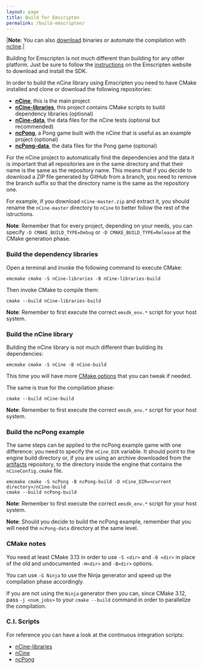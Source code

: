 ```yaml
---
layout: page
title: Build for Emscripten
permalink: /build-emscripten/
---
```


|**Note**: You can also [download](/download) binaries or automate the compilation with [ncline](https://github.com/nCine/ncline).|

Building for Emscripten is not much different than building for any other platform.
Just be sure to follow the [instructions](https://emscripten.org/docs/getting_started/downloads.html) on the Emscripten website to download and install the SDK.

In order to build the nCine library using Emscripten you need to have CMake installed and clone or download the following repositories:

- **[nCine](https://github.com/nCine/nCine)**, this is the main project
- **[nCine-libraries](https://github.com/nCine/nCine-libraries)**, this project contains CMake scripts to build dependency libraries (optional)
- **[nCine-data](https://github.com/nCine/nCine-data)**, the data files for the nCine tests (optional but recommended)
- **[ncPong](https://github.com/nCine/ncPong)**, a Pong game built with the nCine that is useful as an example project (optional)
- **[ncPong-data](https://github.com/nCine/ncPong-data)**, the data files for the Pong game (optional)

For the nCine project to automatically find the dependencies and the data it is important that all repositories are in the same directory and that their name is the same as the repository name.
This means that if you decide to download a ZIP file generated by GitHub from a branch, you need to remove the branch suffix so that the directory name is the same as the repository one.

For example, if you download `nCine-master.zip` and extract it, you should rename the `nCine-master` directory to `nCine` to better follow the rest of the istructions.

**Note**: Remember that for every project, depending on your needs, you can specify `-D CMAKE_BUILD_TYPE=Debug` or `-D CMAKE_BUILD_TYPE=Release` at the CMake generation phase.

### Build the dependency libraries
Open a terminal and invoke the following command to execute CMake:

    emcmake cmake -S nCine-libraries -B nCine-libraries-build

Then invoke CMake to compile them:

    cmake --build nCine-libraries-build

**Note**: Remember to first execute the correct `emsdk_env.*` script for your host system.

### Build the nCine library
Building the nCine library is not much different than building its dependencies:

    emcmake cmake -S nCine -B nCine-build

This time you will have more [CMake options](/cmake-options) that you can tweak if needed.

The same is true for the compilation phase:

    cmake --build nCine-build

**Note**: Remember to first execute the correct `emsdk_env.*` script for your host system.

### Build the ncPong example
The same steps can be applied to the ncPong example game with one difference: you need to specify the `nCine_DIR` variable.
It should point to the engine build directory or, if you are using an archive downloaded from the [artifacts](https://github.com/nCine/nCine-artifacts/branches/all) repository, to the directory inside the engine that contains the `nCineConfig.cmake` file.

    emcmake cmake -S ncPong -B ncPong-build -D nCine_DIR=<current directory>/nCine-build
    cmake --build ncPong-build

**Note**: Remember to first execute the correct `emsdk_env.*` script for your host system.

**Note**: Should you decide to build the ncPong example, remember that you will need the `ncPong-data` directory at the same level.

### CMake notes
You need at least CMake 3.13 in order to use `-S <dir>` and `-B <dir>` in place of the old and undocumented `-H<dir>` and `-B<dir>` options.

You can use `-G Ninja` to use the Ninja generator and speed up the compilation phase accordingly.

If you are not using the `Ninja` generator then you can, since CMake 3.12, pass `-j <num_jobs>` to your `cmake --build` command in order to parallelize the compilation.

### C.I. Scripts

For reference you can have a look at the continuous integration scripts:
- [nCine-libraries](https://github.com/nCine/nCine-libraries/blob/master/.github/workflows/emscripten.yml)
- [nCine](https://github.com/nCine/nCine/blob/master/.github/workflows/emscripten.yml)
- [ncPong](https://github.com/nCine/ncPong/blob/master/.github/workflows/emscripten.yml)
